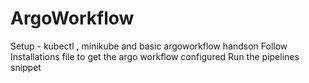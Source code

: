 # ArgoWorkflow
Setup - kubectl , minikube and basic argoworkflow handson
Follow Installations file to get the argo workflow configured
Run the pipelines snippet
